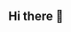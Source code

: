 ## Hi there 👋

<!--
**RicardozEAM/RicardozEAM** is a ✨ _special_ ✨ repository because its `README.md` (this file) appears on your GitHub profile.

Here are some ideas to get you started:

:black_small_square: 👀 I’m interested in HR, technology, and personal development
:black_small_square:🌱 I’m currently expanding my knowledge in IT and recruitment strategies.
:black_small_square:🤔 I’m looking to collaborate with developers and engineers.
:black_small_square:📫 How to reach me: https://www.linkedin.com/in/ricardo-ag%C3%BCero-91739a194/
:black_small_square:⚡ Some hobbies:  
-->
